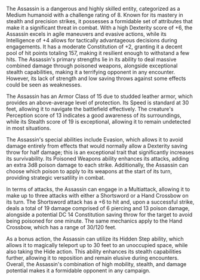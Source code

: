 The Assassin is a dangerous and highly skilled entity, categorized as a Medium humanoid with a challenge rating of 8. Known for its mastery in stealth and precision strikes, it possesses a formidable set of attributes that make it a significant threat in combat. With a high Dexterity score of +6, the Assassin excels in agile maneuvers and evasive actions, while its Intelligence of +4 allows for tactically advantageous decisions during engagements. It has a moderate Constitution of +2, granting it a decent pool of hit points totaling 157, making it resilient enough to withstand a few hits. The Assassin's primary strengths lie in its ability to deal massive combined damage through poisoned weapons, alongside exceptional stealth capabilities, making it a terrifying opponent in any encounter. However, its lack of strength and low saving throws against some effects could be seen as weaknesses.

The Assassin has an Armor Class of 15 due to studded leather armor, which provides an above-average level of protection. Its Speed is standard at 30 feet, allowing it to navigate the battlefield effectively. The creature's Perception score of 13 indicates a good awareness of its surroundings, while its Stealth score of 19 is exceptional, allowing it to remain undetected in most situations.

The Assassin's special abilities include Evasion, which allows it to avoid damage entirely from effects that would normally allow a Dexterity saving throw for half damage; this is an exceptional trait that significantly increases its survivability. Its Poisoned Weapons ability enhances its attacks, adding an extra 3d8 poison damage to each strike. Additionally, the Assassin can choose which poison to apply to its weapons at the start of its turn, providing strategic versatility in combat.

In terms of attacks, the Assassin can engage in a Multiattack, allowing it to make up to three attacks with either a Shortsword or a Hand Crossbow on its turn. The Shortsword attack has a +6 to hit and, upon a successful strike, deals a total of 19 damage comprised of 6 piercing and 13 poison damage, alongside a potential DC 14 Constitution saving throw for the target to avoid being poisoned for one minute. The same mechanics apply to the Hand Crossbow, which has a range of 30/120 feet.

As a bonus action, the Assassin can utilize its Hidden Step ability, which allows it to magically teleport up to 30 feet to an unoccupied space, while also taking the Hide action. This ability enhances its stealth capabilities further, allowing it to reposition and remain elusive during encounters. Overall, the Assassin's combination of high mobility, stealth, and damage potential makes it a formidable opponent in any campaign.